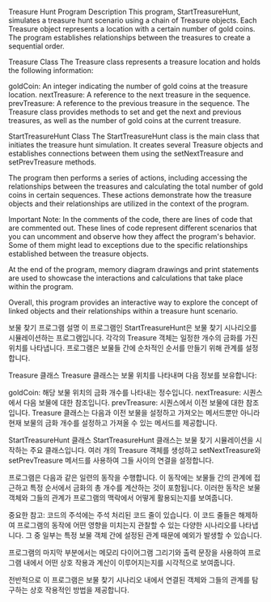 Treasure Hunt Program Description
This program, StartTreasureHunt, simulates a treasure hunt scenario using a chain of Treasure objects. Each Treasure object represents a location with a certain number of gold coins. The program establishes relationships between the treasures to create a sequential order.

Treasure Class
The Treasure class represents a treasure location and holds the following information:

goldCoin: An integer indicating the number of gold coins at the treasure location.
nextTreasure: A reference to the next treasure in the sequence.
prevTreasure: A reference to the previous treasure in the sequence.
The Treasure class provides methods to set and get the next and previous treasures, as well as the number of gold coins at the current treasure.

StartTreasureHunt Class
The StartTreasureHunt class is the main class that initiates the treasure hunt simulation. It creates several Treasure objects and establishes connections between them using the setNextTreasure and setPrevTreasure methods.

The program then performs a series of actions, including accessing the relationships between the treasures and calculating the total number of gold coins in certain sequences. These actions demonstrate how the treasure objects and their relationships are utilized in the context of the program.

Important Note: In the comments of the code, there are lines of code that are commented out. These lines of code represent different scenarios that you can uncomment and observe how they affect the program's behavior. Some of them might lead to exceptions due to the specific relationships established between the treasure objects.

At the end of the program, memory diagram drawings and print statements are used to showcase the interactions and calculations that take place within the program.

Overall, this program provides an interactive way to explore the concept of linked objects and their relationships within a treasure hunt scenario.




보물 찾기 프로그램 설명
이 프로그램인 StartTreasureHunt은 보물 찾기 시나리오를 시뮬레이션하는 프로그램입니다. 각각의 Treasure 객체는 일정한 개수의 금화를 가진 위치를 나타냅니다. 프로그램은 보물들 간에 순차적인 순서를 만들기 위해 관계를 설정합니다.

Treasure 클래스
Treasure 클래스는 보물 위치를 나타내며 다음 정보를 보유합니다:

goldCoin: 해당 보물 위치의 금화 개수를 나타내는 정수입니다.
nextTreasure: 시퀀스에서 다음 보물에 대한 참조입니다.
prevTreasure: 시퀀스에서 이전 보물에 대한 참조입니다.
Treasure 클래스는 다음과 이전 보물을 설정하고 가져오는 메서드뿐만 아니라 현재 보물의 금화 개수를 설정하고 가져올 수 있는 메서드를 제공합니다.

StartTreasureHunt 클래스
StartTreasureHunt 클래스는 보물 찾기 시뮬레이션을 시작하는 주요 클래스입니다. 여러 개의 Treasure 객체를 생성하고 setNextTreasure와 setPrevTreasure 메서드를 사용하여 그들 사이의 연결을 설정합니다.

프로그램은 다음과 같은 일련의 동작을 수행합니다. 이 동작에는 보물들 간의 관계에 접근하고 특정 순서에서 금화의 총 개수를 계산하는 것이 포함됩니다. 이러한 동작은 보물 객체와 그들의 관계가 프로그램의 맥락에서 어떻게 활용되는지를 보여줍니다.

중요한 참고: 코드의 주석에는 주석 처리된 코드 줄이 있습니다. 이 코드 줄들은 해제하여 프로그램의 동작에 어떤 영향을 미치는지 관찰할 수 있는 다양한 시나리오를 나타냅니다. 그 중 일부는 특정 보물 객체 간에 설정된 관계 때문에 예외가 발생할 수 있습니다.

프로그램의 마지막 부분에서는 메모리 다이어그램 그리기와 출력 문장을 사용하여 프로그램 내에서 어떤 상호 작용과 계산이 이루어지는지를 시각적으로 보여줍니다.

전반적으로 이 프로그램은 보물 찾기 시나리오 내에서 연결된 객체와 그들의 관계를 탐구하는 상호 작용적인 방법을 제공합니다.
